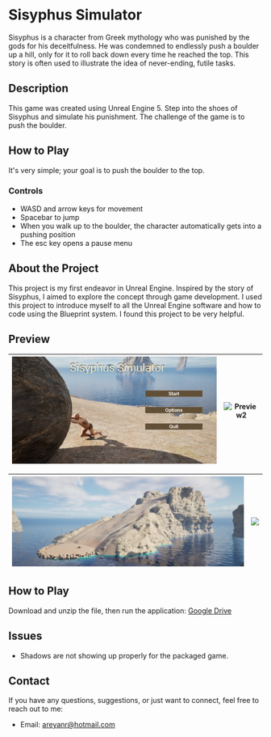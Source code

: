 # Sisyphus Simulator

Sisyphus is a character from Greek mythology who was punished by the gods for his deceitfulness. He was condemned to endlessly push a boulder up a hill, only for it to roll back down every time he reached the top. This story is often used to illustrate the idea of never-ending, futile tasks.

## Description
This game was created using Unreal Engine 5. Step into the shoes of Sisyphus and simulate his punishment. The challenge of the game is to push the boulder.

## How to Play
It's very simple; your goal is to push the boulder to the top.

### Controls
- WASD and arrow keys for movement
- Spacebar to jump
- When you walk up to the boulder, the character automatically gets into a pushing position
- The esc key opens a pause menu


## About the Project
This project is my first endeavor in Unreal Engine. Inspired by the story of Sisyphus, I aimed to explore the concept through game development. I used this project to introduce myself to all the Unreal Engine software and how to code using the Blueprint system. I found this project to be very helpful.


## Preview



| ![Preview1](images/preview4.png) | ![Preview2](images/preview2.png) |
|:--------------------------------:|:--------------------------------:|


| ![Preview3](images/preview3.png) | <img src="images/gameplay.gif" width="300" /> |
|:--------------------------------:|:--------------------------------:|



## How to Play
Download and unzip the file, then run the application: [Google Drive](https://drive.google.com/file/d/1QHH5j1WFE5rQqx4gjz5kw4IJgk9JBmAE/view?usp=sharing)

## Issues
- Shadows are not showing up properly for the packaged game.

## Contact
If you have any questions, suggestions, or just want to connect, feel free to reach out to me:
- Email: areyanr@hotmail.com
